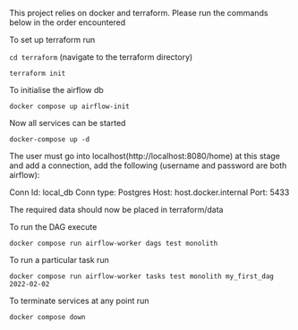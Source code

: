 This project relies on docker and terraform. 
Please run the commands below in the order encountered

To set up terraform run

`cd terraform` (navigate to the terraform directory)

`terraform init`

To initialise the airflow db

`docker compose up airflow-init`

Now all services can be started

`docker-compose up -d`

The user must go into localhost(http://localhost:8080/home) at this stage and add a connection,
add the following (username and password are both airflow):

Conn Id: local_db
Conn type: Postgres
Host: host.docker.internal
Port: 5433

The required data should now be placed in terraform/data


To run the DAG execute

`docker compose run airflow-worker dags test monolith
`

To run a particular task run

`docker compose run airflow-worker tasks test monolith my_first_dag 2022-02-02
`

To terminate services at any point run

`docker compose down`


